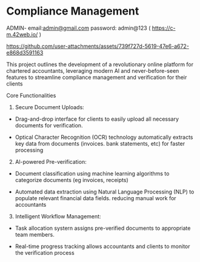 ﻿# Compliance Management
ADMIN-
email:admin@gmail.com
password: admin@123
 ( https://c-m.42web.io/ )

https://github.com/user-attachments/assets/739f727d-5619-47e6-a672-e868d3591163
 
This project outlines the development of a revolutionary online platform for chartered accountants, leveraging modern Al and never-before-seen features to streamline compliance management and verification for their clients

Core Functionalities

1. Secure Document Uploads:

- Drag-and-drop interface for clients to easily upload all necessary documents for verification.

- Optical Character Recognition (OCR) technology automatically extracts key data from documents (invoices. bank statements, etc) for faster processing

2. Al-powered Pre-verification:

- Document classification using machine learning algorithms to categorize documents (eg invoices, receipts)

- Automated data extraction using Natural Language Processing (NLP) to populate relevant financial data fields. reducing manual work for accountants

3. Intelligent Workflow Management:

- Task allocation systern assigns pre-verified documents to appropriate team members.

- Real-time progress tracking allows accountants and clients to monitor the verification process


